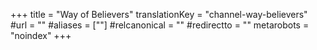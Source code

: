 +++
title = "Way of Believers"
translationKey = "channel-way-believers"
#url = ""
#aliases = [""]
#relcanonical = ""
#redirectto = ""
metarobots = "noindex"
+++
